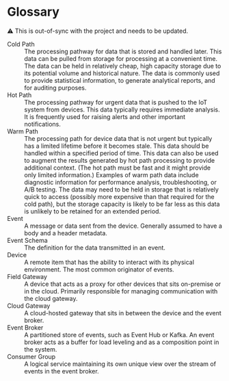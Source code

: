 # Glossary

:warning: This is out-of-sync with the project and needs to be updated.

<dl>

<dt>Cold Path</dt>
<dd>The processing pathway for data that is stored and handled later. This data can be pulled from storage for processing at a convenient time. The data can be held in relatively cheap, high capacity storage due to its potential volume and historical nature. The data is commonly used to provide statistical information, to generate analytical reports, and for auditing purposes.</dd>

<dt>Hot Path</dt>
<dd>The processing pathway for urgent data that is pushed to the IoT system from devices. This data typically requires immediate analysis. It is frequently used for raising alerts and other important notifications.</dd>

<dt>Warm Path</dt>
<dd>The processing path for device data that is not urgent but typically has a limited lifetime before it becomes stale. This data should be handled within a specified period of time. This data can also be used to augment the results generated by hot path processing to provide additional context. (The hot path must be fast and it might provide only limited information.) Examples of warm path data include diagnostic information for performance analysis, troubleshooting, or A/B testing. The data may need to be held in storage that is relatively quick to access (possibly more expensive than that required for the cold path), but the storage capacity is likely to be far less as this data is unlikely to be retained for an extended period.</dd>

<dt>Event</dt>
<dd>A message or data sent from the device. Generally assumed to have a body and
a header metadata.</dd>

<dt>Event Schema</dt>
<dd>The definition for the data transmitted in an event.</dd>

<dt>Device</dt>
<dd>A remote item that has the ability to interact with its physical
environment. The most common originator of events.</dd>

<dt>Field Gateway</dt>
<dd>A device that acts as a proxy for other devices that sits on-premise or in
the cloud. Primarily responsible for managing communication with the cloud
gateway.</dd>

<dt>Cloud Gateway</dt>
<dd>A cloud-hosted gateway that sits in between the device and the event
broker.</dd>

<dt>Event Broker</dt>
<dd>A partitioned store of events, such as Event Hub or Kafka. An event broker
acts as a buffer for load leveling and as a composition point in the
system.</dd>

<dt>Consumer Group</dt>
<dd>A logical service maintaining its own unique view over the stream of events
in the event broker.</dd>

</dl>

